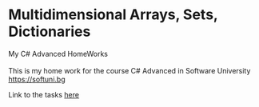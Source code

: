 # Multidimensional Arrays, Sets, Dictionaries

My C# Advanced HomeWorks 
<br></br>
This is my home work for the course C# Advanced in Software University https://softuni.bg
<p>Link to the tasks <a href="https://softuni.bg/downloads/svn/csharp-advanced/Sept-2015/2.%20Advanced-CSharp-MultidimensionalArrays-Sets-Dictionaries-Homework.docx">here</a></p>